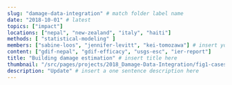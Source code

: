 ```yaml
---
slug: "damage-data-integration" # match folder label name
date: "2018-10-01" # latest 
topics: ["impact"]
locations: ["nepal", "new-zealand", "italy", "haiti"]
methods: [ "statistical-modeling" ]
members: ["sabine-loos", "jennifer-levitt", "kei-tomozawa"] # insert your slug here, e.g., "sabine-loos"
content: ["gdif-nepal", "gdif-efficacy", "usgs-esc", "ier-report"]
title: "Building damage estimation" # insert title here
thumbnail: "/src/pages/projects/2018_Damage-Data-Integration/fig1-casestudies.png"
description: "Update" # insert a one sentence description here
---
```

